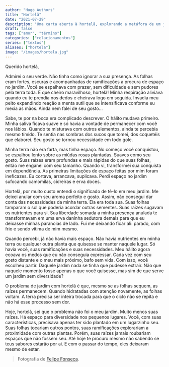 ```yaml
---
author: "Hugo Authors"
title: "Hortelã"
date: "2021-07-29"
description: "Uma carta aberta à hortelã, explorando a metáfora de um jardim para refletir sobre relacionamentos, crescimento pessoal e a busca pelo equilíbrio na vida."
draft: false
tags: ["amor", "término"]
categories: ["relacionamentos"]
series: ["textos"]
aliases: ["hortela"]
image: "/images/hortela.jpg"
---
```


Querido hortelã,

Admirei o seu verde. Não tinha como ignorar a sua presença. As folhas eram fortes, escuras e acompanhadas de ramificações a procura de espaço no jardim. Você se espalhava com prazer, sem dificuldade e sem pudores pela terra toda. E que cheiro maravilhoso, hortelã! Minha respiração aliviava quando eu te prendia nos dedos e cheirava logo em seguida. Invadia meu peito expandindo reação a menta sutil que se intensificava conforme eu mexia as mãos. Ainda nem falei de seu gosto...

Sabe, te por na boca era complicado descrever. O hálito mudava primeiro. Minha saliva ficava suave e só havia a vontade de permanecer com você nos lábios. Quando te misturava com outros elementos, ainda te percebia mesmo tímido. Te sentia nas sombras dos sucos que tomei, dos coquetéis que elaborei. Seu gosto se tornou necessidade em todo gole.

Minha terra não era farta, mas tinha espaço. No começo você conquistou, se espalhou lento sobre as miúdas rosas plantadas. Suaves como seu gosto. Suas raízes eram profundas e mais rápidas do que suas folhas, então me enganei com seu tamanho. Quando vi, transformei sua conquista em dependência. As primeiras limitações de espaço feitas por mim foram ineficazes. Eu cortava, arrancava, suplicava. Perdi espaço no jardim sufocando camomilas, cidreiras e erva doces.

Hortelã, por muito custo entendi o significado de tê-lo em meu jardim. Me deixei anular com seu aroma perfeito e gosto. Assim, não consegui dar conta das necessidades da minha terra. Ela era toda sua. Suas folhas tamparam o sol que poderia acordar outras sementes. Suas raízes sugavam os nutrientes para si. Sua liberdade somada a minha presença anulada te transformavam em uma erva daninha sedutora demais para que eu deixasse minhas paranoias de lado. Fui me deixando ficar ali: parado, com frio e sendo vítima de mim mesmo.

Quando percebi, já não havia mais espaço. Não havia nutrientes em minha terra ou qualquer outra planta que quisesse se manter naquele lugar. Só havia você, suas ramificações e suas necessidades. Meu hálito agora ecoava os medos que eu não conseguia expressar. Cada vez com seu gosto distante e o meu mais próximo, bafo sem vida. Com isso, você escolheu partir. Daquele jardim nada se tinha que pudesse extrair. Não que naquele momento fosse apenas o que você quisesse, mas sim de que serve um jardim sem diversidade?

O problema de jardim com hortelã é que, mesmo se as folhas sequem, as raízes permanecem. Quando hidratadas com atenção novamente, as folhas voltam. A terra precisa ser inteira trocada para que o ciclo não se repita e não há esse processo sem dor.

Hoje, hortelã, sei que o problema não foi o meu jardim. Muito menos suas raízes. Há espaço para diversidade nos pequenos lugares. Você, com suas características, precisava apenas ter sido plantado em um lugarzinho seu. Suas folhas tocariam outros pontos, suas ramificações explorariam a proximidade com outras plantas. Porém, suas raízes jamais roubariam espaços que não fossem seu. Até hoje te procuro mesmo não sabendo se teus sabores estarão por ai. E com o passar do tempo, eles deixaram mesmo de estar.

> Fotografia de [Felipe Fonseca](https://www.flickr.com/photos/felipefonseca/2850669239/).
